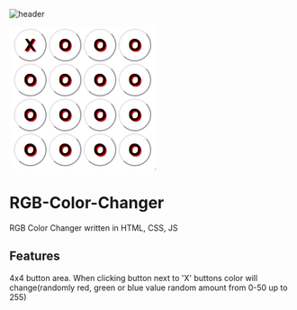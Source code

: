 ![header](https://capsule-render.vercel.app/api?type=slice&color=auto&height=300&section=header&text=color%20changer&fontSize=90&)

![](Screen.gif)

# RGB-Color-Changer
RGB Color Changer written in HTML, CSS, JS

## Features
4x4 button area. When clicking button next to 'X' buttons color will change(randomly red, green or blue value random amount from 0-50 up to 255)
